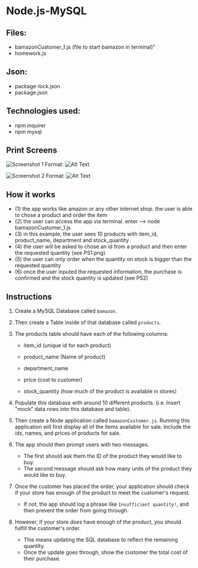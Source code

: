# Node.js-MySQL

## Files:		
* bamazonCustomer_1.js (file to start bamazon in terminal)"
* homework.js
		
		
## Json:  		
* package-lock.json
* package.json


## Technologies used:
* npm inquirer
* npm mysql


## Print Screens

![Screenshot 1](/Desktop/Rutgers/Node.js_MySQL/Node.js-MySQL/images/PS1.png)
Format: ![Alt Text](url)

![Screenshot 2](/Desktop/Rutgers/Node.js_MySQL/Node.js-MySQL/images/PS1.png)
Format: ![Alt Text](url)

## How it works

* (1) the app works like amazon or any other internet shop. the user is able to chose a product and order the item
* (2) the user can access the app via terminal. enter --> node bamazonCustomer_1.js
* (3) in this example, the user sees 10 products with item_id, product_name, department and stock_quantity
* (4) the user will be asked to chose an id from a product and then enter the requested quantity (see PS1.png)
* (5) the user can only order when the quantity on stock is bigger than the requested quantity
* (6) once the user inputed the requested information, the purchase is confirmed and the stock quantity is updated (see PS2)

## Instructions

1. Create a MySQL Database called `bamazon`.

2. Then create a Table inside of that database called `products`.

3. The products table should have each of the following columns:

   * item_id (unique id for each product)

   * product_name (Name of product)

   * department_name

   * price (cost to customer)

   * stock_quantity (how much of the product is available in stores)

4. Populate this database with around 10 different products. (i.e. Insert "mock" data rows into this database and table).

5. Then create a Node application called `bamazonCustomer.js`. Running this application will first display all of the items available for sale. Include the ids, names, and prices of products for sale.

6. The app should then prompt users with two messages.

   * The first should ask them the ID of the product they would like to buy.
   * The second message should ask how many units of the product they would like to buy.

7. Once the customer has placed the order, your application should check if your store has enough of the product to meet the customer's request.

   * If not, the app should log a phrase like `Insufficient quantity!`, and then prevent the order from going through.

8. However, if your store _does_ have enough of the product, you should fulfill the customer's order.
   * This means updating the SQL database to reflect the remaining quantity.
   * Once the update goes through, show the customer the total cost of their purchase.
